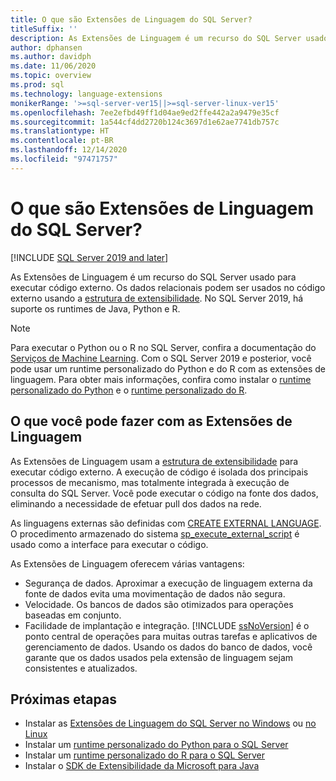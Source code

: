 ```yaml
---
title: O que são Extensões de Linguagem do SQL Server?
titleSuffix: ''
description: As Extensões de Linguagem é um recurso do SQL Server usado para executar código externo. No SQL Server, há suporte para Java, Python e R. Os dados relacionais podem ser empregados no código externo usando a estrutura de extensibilidade.
author: dphansen
ms.author: davidph
ms.date: 11/06/2020
ms.topic: overview
ms.prod: sql
ms.technology: language-extensions
monikerRange: '>=sql-server-ver15||>=sql-server-linux-ver15'
ms.openlocfilehash: 7ee2efbd49ff1d04ae9ed2ffe442a2a9479e35cf
ms.sourcegitcommit: 1a544cf4dd2720b124c3697d1e62ae7741db757c
ms.translationtype: HT
ms.contentlocale: pt-BR
ms.lasthandoff: 12/14/2020
ms.locfileid: "97471757"
---
```

# <a name="what-is-sql-server-language-extensions"></a>O que são Extensões de Linguagem do SQL Server?
[!INCLUDE [SQL Server 2019 and later](../includes/applies-to-version/sqlserver2019.md)]

As Extensões de Linguagem é um recurso do SQL Server usado para executar código externo. Os dados relacionais podem ser usados no código externo usando a [estrutura de extensibilidade](concepts/extensibility-framework.md). No SQL Server 2019, há suporte os runtimes de Java, Python e R.

> [!NOTE]
> Para executar o Python ou o R no SQL Server, confira a documentação do [Serviços de Machine Learning](../machine-learning/sql-server-machine-learning-services.md). Com o SQL Server 2019 e posterior, você pode usar um runtime personalizado do Python e do R com as extensões de linguagem. Para obter mais informações, confira como instalar o [runtime personalizado do Python](../machine-learning/install/custom-runtime-python.md) e o [runtime personalizado do R](../machine-learning/install/custom-runtime-r.md).

## <a name="what-you-can-do-with-language-extensions"></a>O que você pode fazer com as Extensões de Linguagem

As Extensões de Linguagem usam a [estrutura de extensibilidade](concepts/extensibility-framework.md) para executar código externo. A execução de código é isolada dos principais processos de mecanismo, mas totalmente integrada à execução de consulta do SQL Server. Você pode executar o código na fonte dos dados, eliminando a necessidade de efetuar pull dos dados na rede.

As linguagens externas são definidas com [CREATE EXTERNAL LANGUAGE](../t-sql/statements/create-external-language-transact-sql.md). O procedimento armazenado do sistema [sp_execute_external_script](../relational-databases/system-stored-procedures/sp-execute-external-script-transact-sql.md) é usado como a interface para executar o código.

As Extensões de Linguagem oferecem várias vantagens:

+ Segurança de dados. Aproximar a execução de linguagem externa da fonte de dados evita uma movimentação de dados não segura.
+ Velocidade. Os bancos de dados são otimizados para operações baseadas em conjunto. 
+ Facilidade de implantação e integração. [!INCLUDE [ssNoVersion](../includes/ssnoversion-md.md)] é o ponto central de operações para muitas outras tarefas e aplicativos de gerenciamento de dados. Usando os dados do banco de dados, você garante que os dados usados pela extensão de linguagem sejam consistentes e atualizados.

## <a name="next-steps"></a>Próximas etapas

+ Instalar as [Extensões de Linguagem do SQL Server no Windows](install/windows-java.md) ou [no Linux](../linux/sql-server-linux-setup-language-extensions-java.md)
+ Instalar um [runtime personalizado do Python para o SQL Server](../machine-learning/install/custom-runtime-python.md)
+ Instalar um [runtime personalizado do R para o SQL Server](../machine-learning/install/custom-runtime-r.md)
+ Instalar o [SDK de Extensibilidade da Microsoft para Java](how-to/extensibility-sdk-java-sql-server.md)
